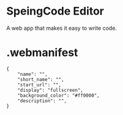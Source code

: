 <!-- cmd + shift + v -->

# SpeingCode Editor

A web app that makes it easy to write code.

# .webmanifest

    {
        "name": "",
        "short_name": "",
        "start_url": "",
        "display": "fullscreen",
        "background_color": "#ff0000",
        "description": "",
    }